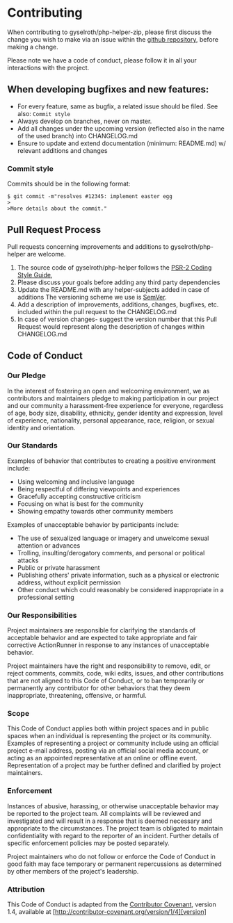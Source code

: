 # Contributing

When contributing to gyselroth/php-helper-zip, please first discuss the change you wish to make via an issue
within the [github repository](#https://github.com/gyselroth/php-helper-zip/issues), before making a change. 

Please note we have a code of conduct, please follow it in all your interactions with the project.


## When developing bugfixes and new features:

* For every feature, same as bugfix, a related issue should be filed. See also: ``Commit style`` 
* Always develop on branches, never on master. 
* Add all changes under the upcoming version (reflected also in the name of the used branch) into CHANGELOG.md
* Ensure to update and extend documentation (minimum: README.md) w/ relevant additions and changes


### Commit style

Commits should be in the following format:

```
$ git commit -m"resolves #12345: implement easter egg
>
>More details about the commit."
```


## Pull Request Process

Pull requests concerning improvements and additions to gyselroth/php-helper are welcome.

1. The source code of gyselroth/php-helper follows the [PSR-2 Coding Style Guide](https://www.php-fig.org/psr/psr-2/),
2. Please discuss your goals before adding any third party dependencies
3. Update the README.md with any helper-subjects added in case of additions
   The versioning scheme we use is [SemVer](http://semver.org/).
4. Add a description of improvements, additions, changes, bugfixes, etc. included within the pull request to the CHANGELOG.md
5. In case of version changes- suggest the  version number that this Pull Request would represent along the description 
   of changes within CHANGELOG.md


## Code of Conduct

### Our Pledge

In the interest of fostering an open and welcoming environment, we as
contributors and maintainers pledge to making participation in our project and
our community a harassment-free experience for everyone, regardless of age, body
size, disability, ethnicity, gender identity and expression, level of experience,
nationality, personal appearance, race, religion, or sexual identity and
orientation.


### Our Standards

Examples of behavior that contributes to creating a positive environment
include:

* Using welcoming and inclusive language
* Being respectful of differing viewpoints and experiences
* Gracefully accepting constructive criticism
* Focusing on what is best for the community
* Showing empathy towards other community members

Examples of unacceptable behavior by participants include:

* The use of sexualized language or imagery and unwelcome sexual attention or
advances
* Trolling, insulting/derogatory comments, and personal or political attacks
* Public or private harassment
* Publishing others' private information, such as a physical or electronic
  address, without explicit permission
* Other conduct which could reasonably be considered inappropriate in a
  professional setting


### Our Responsibilities

Project maintainers are responsible for clarifying the standards of acceptable
behavior and are expected to take appropriate and fair corrective ActionRunner in
response to any instances of unacceptable behavior.

Project maintainers have the right and responsibility to remove, edit, or
reject comments, commits, code, wiki edits, issues, and other contributions
that are not aligned to this Code of Conduct, or to ban temporarily or
permanently any contributor for other behaviors that they deem inappropriate,
threatening, offensive, or harmful.


### Scope

This Code of Conduct applies both within project spaces and in public spaces
when an individual is representing the project or its community. Examples of
representing a project or community include using an official project e-mail
address, posting via an official social media account, or acting as an appointed
representative at an online or offline event. Representation of a project may be
further defined and clarified by project maintainers.


### Enforcement

Instances of abusive, harassing, or otherwise unacceptable behavior may be
reported to the project team. All complaints will be reviewed and investigated 
and will result in a response that is deemed necessary and appropriate to the 
circumstances. The project team is obligated to maintain confidentiality with 
regard to the reporter of an incident.
Further details of specific enforcement policies may be posted separately.

Project maintainers who do not follow or enforce the Code of Conduct in good
faith may face temporary or permanent repercussions as determined by other
members of the project's leadership.


### Attribution

This Code of Conduct is adapted from the [Contributor Covenant][homepage], version 1.4,
available at [http://contributor-covenant.org/version/1/4][version]

[homepage]: http://contributor-covenant.org
[version]: http://contributor-covenant.org/version/1/4/
